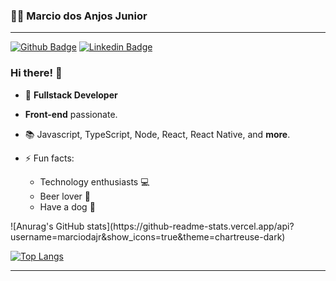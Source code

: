 ### 🤳🏽 Marcio dos Anjos Junior
---

[![Github Badge](https://img.shields.io/badge/-Github-000?style=flat-square&logo=Github&logoColor=white&link=https://github.com/marciodajr)](https://github.com/marciodajr)
[![Linkedin Badge](https://img.shields.io/badge/-LinkedIn-blue?style=flat-square&logo=Linkedin&logoColor=white&link=https://www.linkedin.com/in/marciodajr/)](https://www.linkedin.com/in/marciodajr/)

### Hi there! 👋

- 🧙 **Fullstack Developer**
-  **Front-end** passionate.
- 📚 Javascript, TypeScript, Node, React, React Native, and **more**.

- ⚡ Fun facts: 
  - Technology enthusiasts 💻
  - Beer lover 🍺
  - Have a dog 🐶 

<div>
![Anurag's GitHub stats](https://github-readme-stats.vercel.app/api?username=marciodajr&show_icons=true&theme=chartreuse-dark)

[![Top Langs](https://github-readme-stats.vercel.app/api/top-langs/?username=marciodajr&layout=compact&theme=chartreuse-dark)](https://github.com/marciodajr/github-readme-stats)
</div>

---
